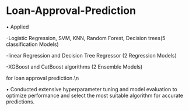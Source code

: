 # Loan-Approval-Prediction
• Applied

-Logistic Regression, SVM, KNN, Random Forest, Decision trees(5 classification Models) 

-linear Regression and Decision Tree Regressor (2 Regression Models) 

-XGBoost and CatBoost algorithms (2 Ensemble Models) 

for loan approval prediction.\n

• Conducted extensive hyperparameter tuning and model evaluation to optimize performance and select the most
suitable algorithm for accurate predictions.
